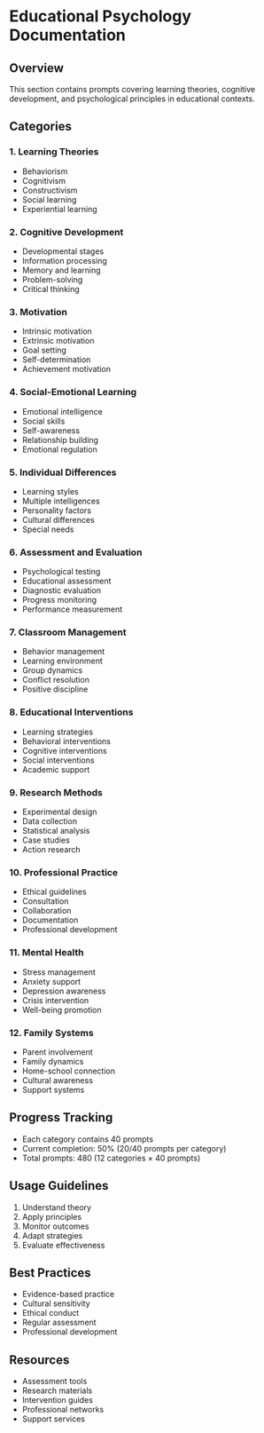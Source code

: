# Educational Psychology Documentation

## Overview
This section contains prompts covering learning theories, cognitive development, and psychological principles in educational contexts.

## Categories

### 1. Learning Theories
- Behaviorism
- Cognitivism
- Constructivism
- Social learning
- Experiential learning

### 2. Cognitive Development
- Developmental stages
- Information processing
- Memory and learning
- Problem-solving
- Critical thinking

### 3. Motivation
- Intrinsic motivation
- Extrinsic motivation
- Goal setting
- Self-determination
- Achievement motivation

### 4. Social-Emotional Learning
- Emotional intelligence
- Social skills
- Self-awareness
- Relationship building
- Emotional regulation

### 5. Individual Differences
- Learning styles
- Multiple intelligences
- Personality factors
- Cultural differences
- Special needs

### 6. Assessment and Evaluation
- Psychological testing
- Educational assessment
- Diagnostic evaluation
- Progress monitoring
- Performance measurement

### 7. Classroom Management
- Behavior management
- Learning environment
- Group dynamics
- Conflict resolution
- Positive discipline

### 8. Educational Interventions
- Learning strategies
- Behavioral interventions
- Cognitive interventions
- Social interventions
- Academic support

### 9. Research Methods
- Experimental design
- Data collection
- Statistical analysis
- Case studies
- Action research

### 10. Professional Practice
- Ethical guidelines
- Consultation
- Collaboration
- Documentation
- Professional development

### 11. Mental Health
- Stress management
- Anxiety support
- Depression awareness
- Crisis intervention
- Well-being promotion

### 12. Family Systems
- Parent involvement
- Family dynamics
- Home-school connection
- Cultural awareness
- Support systems

## Progress Tracking
- Each category contains 40 prompts
- Current completion: 50% (20/40 prompts per category)
- Total prompts: 480 (12 categories × 40 prompts)

## Usage Guidelines
1. Understand theory
2. Apply principles
3. Monitor outcomes
4. Adapt strategies
5. Evaluate effectiveness

## Best Practices
- Evidence-based practice
- Cultural sensitivity
- Ethical conduct
- Regular assessment
- Professional development

## Resources
- Assessment tools
- Research materials
- Intervention guides
- Professional networks
- Support services 
